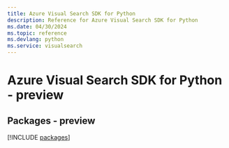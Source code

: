 ```yaml
---
title: Azure Visual Search SDK for Python
description: Reference for Azure Visual Search SDK for Python
ms.date: 04/30/2024
ms.topic: reference
ms.devlang: python
ms.service: visualsearch
---
```

# Azure Visual Search SDK for Python - preview
## Packages - preview
[!INCLUDE [packages](visual-search-index.md)]